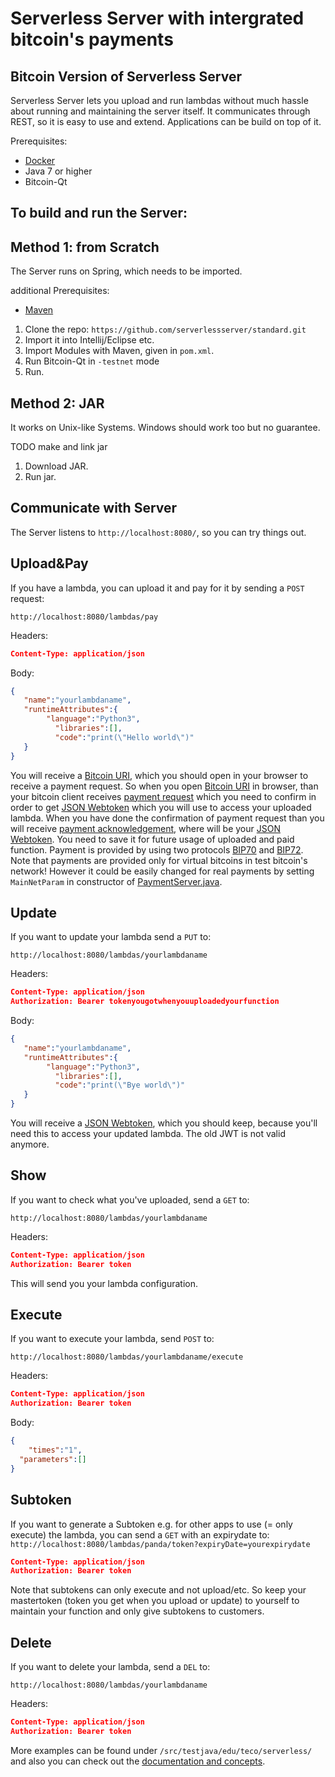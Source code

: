 # Serverless Server with intergrated bitcoin's payments
Bitcoin Version of Serverless Server 
---
Serverless Server lets you upload and run lambdas without much hassle about running and maintaining the server itself.
It communicates through REST, so it is easy to use and extend. Applications can be build on top of it.

Prerequisites:
- [Docker](https://www.docker.com/)
- Java 7 or higher
- Bitcoin-Qt 

To build and run the Server:
---

Method 1: from Scratch
---
The Server runs on Spring, which needs to be imported.

additional Prerequisites:
- [Maven](https://maven.apache.org/)

1. Clone the repo: `https://github.com/serverlessserver/standard.git`
2. Import it into Intellij/Eclipse etc.
3. Import Modules with Maven, given in `pom.xml`.
4. Run Bitcoin-Qt in `-testnet` mode 
5. Run.

Method 2: JAR
---
It works on Unix-like Systems. Windows should work too but no guarantee.

TODO make and link jar
1. Download JAR.
2. Run jar.

Communicate with Server
---
The Server listens to `http://localhost:8080/`, so you can try things out.

Upload&Pay 
---
If you have a lambda, you can upload it and pay for it by sending a ```POST``` request:
```
http://localhost:8080/lambdas/pay
```
Headers:
```json
Content-Type: application/json
```
Body:
```json
{
   "name":"yourlambdaname", 
   "runtimeAttributes":{
   		"language":"Python3", 
		  "libraries":[], 
		  "code":"print(\"Hello world\")"
   }
}
```
You will receive a [Bitcoin URI](https://bitcore.io/api/lib/uri), which you should open in your browser to receive a payment request. So when you open [Bitcoin URI](https://bitcore.io/api/lib/uri)
in browser, than your bitcoin client receives [payment request](https://en.bitcoin.it/wiki/Payment_Request) which you need to confirm in order to get [JSON Webtoken](https://jwt.io) which you will use 
to access your uploaded lambda. When you have done the confirmation of payment request than you will receive [payment acknowledgement](https://github.com/bitcoin/bips/blob/master/bip-0070.mediawiki),
where will be your [JSON Webtoken](https://jwt.io). You need to save it for future usage of uploaded and paid function.
Payment is provided by using two protocols [BIP70](https://github.com/bitcoin/bips/blob/master/bip-0070.mediawiki) and [BIP72](https://github.com/bitcoin/bips/blob/master/bip-0072.mediawiki).
Note that payments are provided only for virtual bitcoins in test bitcoin's network! However it could be easily changed for real payments by setting `MainNetParam` in constructor of [PaymentServer.java](https://github.com/serverlessserver/bitcoinVersion/blob/master/ServerlessServerB/src/main/java/edu/teco/serverless/payment/PaymentServer.java).

Update
---
If you want to update your lambda send a ```PUT``` to:

```
http://localhost:8080/lambdas/yourlambdaname
```
Headers:
```json
Content-Type: application/json
Authorization: Bearer tokenyougotwhenyouuploadedyourfunction
```
Body:
```json
{
   "name":"yourlambdaname", 
   "runtimeAttributes":{
   		"language":"Python3", 
		  "libraries":[], 
		  "code":"print(\"Bye world\")"
   }
}
```
You will receive a [JSON Webtoken](https://jwt.io), which you should keep, because you'll need this to access your updated lambda.
The old JWT is not valid anymore.

Show
---
If you want to check what you've uploaded, send a ```GET``` to:
```
http://localhost:8080/lambdas/yourlambdaname
```
Headers:
```json
Content-Type: application/json
Authorization: Bearer token
```
This will send you your lambda configuration.

Execute
---
If you want to execute your lambda, send ```POST``` to:
```
http://localhost:8080/lambdas/yourlambdaname/execute
```
Headers:
```json
Content-Type: application/json
Authorization: Bearer token
```
Body:
```json
{
	"times":"1",
  "parameters":[]
}
```

Subtoken
---
If you want to generate a Subtoken e.g. for other apps to use (= only execute) the lambda, you can send a ```GET``` with an expirydate to:
```http://localhost:8080/lambdas/panda/token?expiryDate=yourexpirydate```
```json
Content-Type: application/json
Authorization: Bearer token
```
Note that subtokens can only execute and not upload/etc. So keep your mastertoken (token you get when you upload or update) to yourself to maintain your function and
only give subtokens to customers.

Delete
---
If you want to delete your lambda, send a ```DEL``` to:
```
http://localhost:8080/lambdas/yourlambdaname
```
Headers:
```json
Content-Type: application/json
Authorization: Bearer token
```

More examples can be found under ```/src/testjava/edu/teco/serverless/``` and also you can check out the [documentation
and concepts](https://github.com/serverlessserver/concepts).




